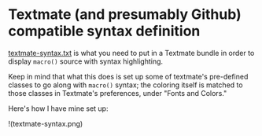 # Textmate \(and presumably Github\) compatible syntax definition

[textmate-syntax.txt](textmate-syntax.txt) is what you need to
put in a Textmate bundle in order to display `macro()` source
with syntax highlighting.

Keep in mind that what this does is set up some of textmate's
pre-defined classes to go along with `macro()` syntax; the coloring
itself is matched to those classes in Textmate's preferences,
under "Fonts and Colors."

Here's how I have mine set up:

!(textmate-syntax.png)
